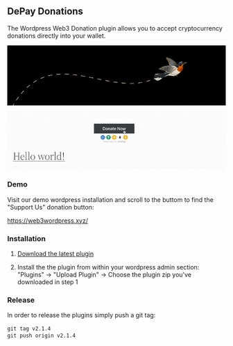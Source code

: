 ## DePay Donations

The Wordpress Web3 Donation plugin allows you to accept cryptocurrency donations directly into your wallet.

![Wordpress Web3 Donations](/.wordpress-org/screenshot-1.gif)

### Demo

Visit our demo wordpress installation and scroll to the buttom to find the "Support Us" donation button:

https://web3wordpress.xyz/

### Installation

1. [Download the latest plugin](https://github.com/DePayFi/web3-wordpress-depay-donations/releases/latest/download/wp-depay-donations-plugin.zip) 

2. Install the the plugin from within your wordpress admin section: "Plugins" -> "Upload Plugin" -> Choose the plugin zip you've downloaded in step 1

### Release

In order to release the plugins simply push a git tag:

```
git tag v2.1.4
git push origin v2.1.4
```
